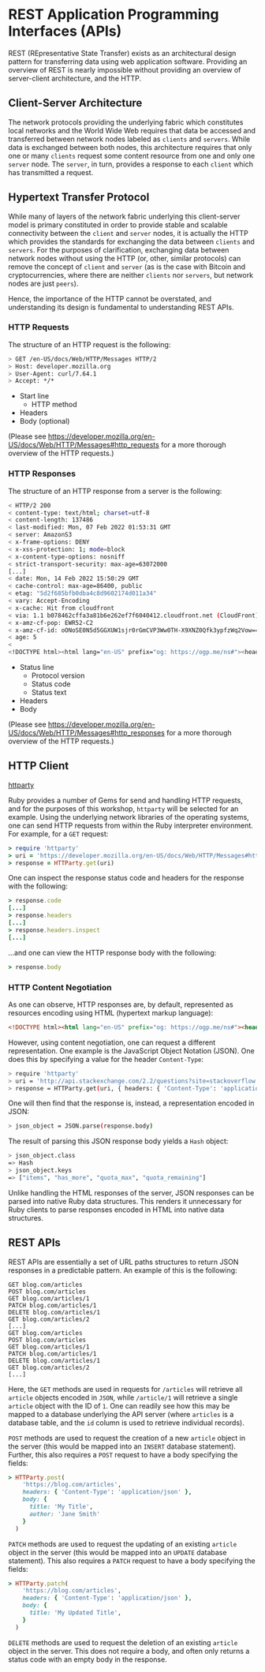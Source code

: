 # REST Application Programming Interfaces (APIs)

REST (REpresentative State Transfer) exists as an architectural design pattern for transferring data using web application software. Providing an overview of REST is nearly impossible without providing an overview of server-client architecture, and the HTTP.

## Client-Server Architecture

The network protocols providing the underlying fabric which constitutes local
networks and the World Wide Web requires that data be accessed and transferred
between network nodes labeled as `clients` and `servers`. While data is
exchanged between both nodes, this architecture requires that only one or many
`clients` request some content resource from one and only one `server` node. The
`server`, in turn, provides a response to each `client` which has transmitted a
request.

## Hypertext Transfer Protocol

While many of layers of the network fabric underlying this client-server model
is primary constituted in order to provide stable and scalable connectivity
between the `client` and `server` nodes, it is actually the HTTP which provides
the standards for exchanging the data between `clients` and `servers`. For the
purposes of clarification, exchanging data between network nodes without using
the HTTP (or, other, similar protocols) can remove the concept of `client` and
`server` (as is the case with Bitcoin and cryptocurrencies, where there are
neither `clients` nor `servers`, but network nodes are just `peers`).

Hence, the importance of the HTTP cannot be overstated, and understanding its
design is fundamental to understanding REST APIs.

### HTTP Requests

The structure of an HTTP request is the following:

```bash
> GET /en-US/docs/Web/HTTP/Messages HTTP/2
> Host: developer.mozilla.org
> User-Agent: curl/7.64.1
> Accept: */*
```

- Start line
  - HTTP method
- Headers
- Body (optional)

(Please see https://developer.mozilla.org/en-US/docs/Web/HTTP/Messages#http_requests for a more thorough overview of the HTTP requests.)

### HTTP Responses

The structure of an HTTP response from a server is the following:

```bash
< HTTP/2 200
< content-type: text/html; charset=utf-8
< content-length: 137486
< last-modified: Mon, 07 Feb 2022 01:53:31 GMT
< server: AmazonS3
< x-frame-options: DENY
< x-xss-protection: 1; mode=block
< x-content-type-options: nosniff
< strict-transport-security: max-age=63072000
[...]
< date: Mon, 14 Feb 2022 15:50:29 GMT
< cache-control: max-age=86400, public
< etag: "5d2f685bfb0dba4c8d9602174d011a34"
< vary: Accept-Encoding
< x-cache: Hit from cloudfront
< via: 1.1 b078462cffa3a81b6e262ef7f6040412.cloudfront.net (CloudFront)
< x-amz-cf-pop: EWR52-C2
< x-amz-cf-id: oONoSE0N5d5GGXUW1sjr0rGmCVP3Ww0TH-X9XNZ0Qfk3ypfzWq2Vow==
< age: 5
<
<!DOCTYPE html><html lang="en-US" prefix="og: https://ogp.me/ns#"><head>[...]
```

- Status line
  - Protocol version
  - Status code
  - Status text
- Headers
- Body

(Please see https://developer.mozilla.org/en-US/docs/Web/HTTP/Messages#http_responses for a more thorough overview of the HTTP requests.)

## HTTP Client
[httparty](https://github.com/jnunemaker/httparty)

Ruby provides a number of Gems for send and handling HTTP requests, and for the
purposes of this workshop, `httparty` will be selected for an example. Using the
underlying network libraries of the operating systems, one can send HTTP requests
from within the Ruby interpreter environment. For example, for a `GET` request:

```ruby
> require 'httparty'
> uri = 'https://developer.mozilla.org/en-US/docs/Web/HTTP/Messages#http_responses'
> response = HTTParty.get(uri)
```

One can inspect the response status code and headers for the response with the following:
```ruby
> response.code
[...]
> response.headers
[...]
> response.headers.inspect
[...]
```

...and one can view the HTTP response body with the following:
```ruby
> response.body
```

### HTTP Content Negotiation

As one can observe, HTTP responses are, by default, represented as resources encoding using HTML (hypertext markup language):

```html
<!DOCTYPE html><html lang="en-US" prefix="og: https://ogp.me/ns#"><head><meta charset="utf-8"><meta name="viewport" content="width=device-width,initial-scale=1"><link rel="icon" href="/favicon-48x48.97046865.png"><link rel="apple-touch-icon" href="/apple-touch-icon.0ea0fa02.png"><meta name="theme-color" content="#ffffff"><link rel="manifest" href="/manifest.56b1cedc.json"><link rel="search" type="application/opensearchdescription+xml" href="/opensearch.xml" title="MDN Web Docs">
```

However, using content negotiation, one can request a different representation. One example is the JavaScript Object Notation (JSON). One does this by specifying a value for the header `Content-Type`:

```bash
> require 'httparty'
> uri = 'http://api.stackexchange.com/2.2/questions?site=stackoverflow'
> response = HTTParty.get(uri, { headers: { 'Content-Type': 'application/json' } })
```

One will then find that the response is, instead, a representation encoded in JSON:

```bash
> json_object = JSON.parse(response.body)
```

The result of parsing this JSON response body yields a `Hash` object:

```bash
> json_object.class
=> Hash
> json_object.keys
=> ["items", "has_more", "quota_max", "quota_remaining"]
```

Unlike handling the HTML responses of the server, JSON responses can be parsed into native Ruby data structures. This renders it unnecessary for Ruby clients to parse responses encoded in HTML into native data structures.

## REST APIs

REST APIs are essentially a set of URL paths structures to return JSON responses in a predictable pattern. An example of this is the following:

```
GET blog.com/articles
POST blog.com/articles
GET blog.com/articles/1
PATCH blog.com/articles/1
DELETE blog.com/articles/1
GET blog.com/articles/2
[...]
GET blog.com/articles
POST blog.com/articles
GET blog.com/articles/1
PATCH blog.com/articles/1
DELETE blog.com/articles/1
GET blog.com/articles/2
[...]
```

Here, the `GET` methods are used in requests for `/articles` will retrieve all
`article` objects encoded in `JSON`, while `/article/1` will retrieve a single `article`
object with the ID of `1`. One can readily see how this may be mapped to a
database underlying the API server (where `articles` is a database table, and the
`id` column is used to retrieve individual records).

`POST` methods are used to request the creation of a new `article` object in the
server (this would be mapped into an `INSERT` database statement). Further, this
also requires a `POST` request to have a body specifying the fields:

```ruby
> HTTParty.post(
    'https://blog.com/articles',
    headers: { 'Content-Type': 'application/json' },
    body: {
      title: 'My Title',
      author: 'Jane Smith'
    }
  )
```

`PATCH` methods are used to request the updating of an existing `article` object in the
server (this would be mapped into an `UPDATE` database statement). This also requires
a `PATCH` request to have a body specifying the fields:

```ruby
> HTTParty.patch(
    'https://blog.com/articles',
    headers: { 'Content-Type': 'application/json' },
    body: {
      title: 'My Updated Title',
    }
  )
```

`DELETE` methods are used to request the deletion of an existing `article` object in the
server. This does not require a body, and often only returns a status code with
an empty body in the response.
